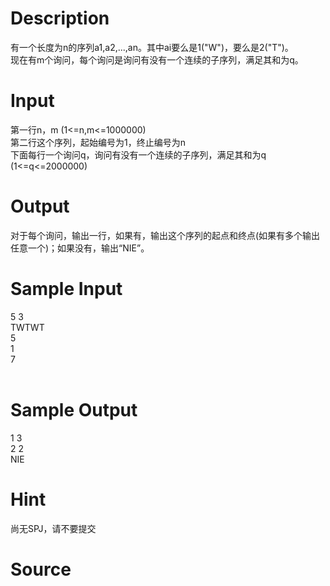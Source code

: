 
# Description

<div class="content"><p>有一个长度为n的序列a1,a2,...,an。其中ai要么是1(&#34;W&#34;)，要么是2(&#34;T&#34;)。<br/>
现在有m个询问，每个询问是询问有没有一个连续的子序列，满足其和为q。</p>
<p></p></div>

# Input

<div class="content"><p>第一行n，m (1&lt;=n,m&lt;=1000000)<br/>
第二行这个序列，起始编号为1，终止编号为n<br/>
下面每行一个询问q，询问有没有一个连续的子序列，满足其和为q (1&lt;=q&lt;=2000000)</p>
<p></p></div>

# Output

<div class="content"><p>对于每个询问，输出一行，如果有，输出这个序列的起点和终点(如果有多个输出任意一个)；如果没有，输出“NIE”。</p>
<p></p></div>

# Sample Input

<div class="content"><span class="sampledata">5 3<br/>
TWTWT<br/>
5<br/>
1<br/>
7<br/>
<br/>
</span></div>

# Sample Output

<div class="content"><span class="sampledata">1 3<br/>
2 2<br/>
NIE<br/>
</span></div>

# Hint

<div class="content"><p></p><p>尚无SPJ，请不要提交</p><p></p></div>

# Source

<div class="content"><p><a href="problemset.php?search="></a></p></div>

